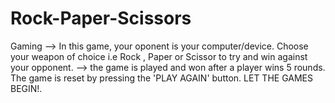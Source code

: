 # Rock-Paper-Scissors
Gaming
--> In this game, your oponent is your computer/device.  Choose your weapon of choice i.e Rock , Paper or Scissor to try and win against your opponent.
--> the game is played and won after a player wins 5 rounds. The game is reset by pressing the 'PLAY AGAIN' button. 
LET THE GAMES BEGIN!.